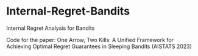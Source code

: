 # Internal-Regret-Bandits
Internal Regret Analysis for Bandits

Code for the paper: One Arrow, Two Kills: A Unified Framework for Achieving Optimal Regret Guarantees in Sleeping Bandits (AISTATS 2023)
